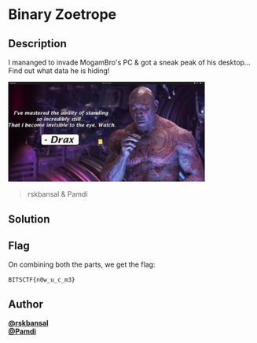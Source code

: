 # Binary Zoetrope
## Description
I mananged to invade MogamBro's PC & got a sneak peak of his desktop...
Find out what data he is hiding!

<img src="./wallpaper.png" alt="drawing" width="400"/>

> rskbansal & Pamdi

## Solution


## Flag
On combining both the parts, we get the flag:
```
BITSCTF{n0w_u_c_m3}
```

## Author
[**@rskbansal**](https://github.com/rskbansal)  
[**@Pamdi**](https://github.com/Pamdi8888)